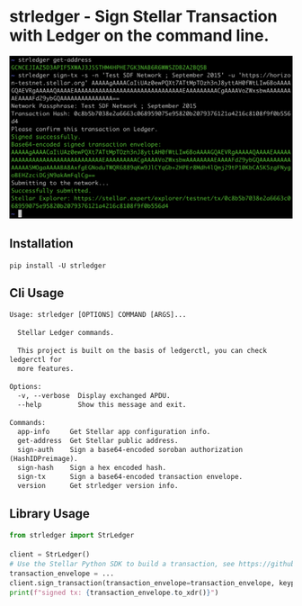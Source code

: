 # strledger - Sign Stellar Transaction with Ledger on the command line.

![example](https://github.com/lightsail-network/strledger/blob/main/img/example.png)

## Installation
```shell
pip install -U strledger
```

## Cli Usage
```text
Usage: strledger [OPTIONS] COMMAND [ARGS]...

  Stellar Ledger commands.

  This project is built on the basis of ledgerctl, you can check ledgerctl for
  more features.

Options:
  -v, --verbose  Display exchanged APDU.
  --help         Show this message and exit.

Commands:
  app-info     Get Stellar app configuration info.
  get-address  Get Stellar public address.
  sign-auth    Sign a base64-encoded soroban authorization (HashIDPreimage).
  sign-hash    Sign a hex encoded hash.
  sign-tx      Sign a base64-encoded transaction envelope.
  version      Get strledger version info.
```

## Library Usage

```python
from strledger import StrLedger

client = StrLedger()
# Use the Stellar Python SDK to build a transaction, see https://github.com/StellarCN/py-stellar-base
transaction_envelope = ...
client.sign_transaction(transaction_envelope=transaction_envelope, keypair_index=0)
print(f"signed tx: {transaction_envelope.to_xdr()}")
```